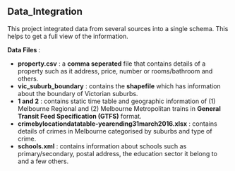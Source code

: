 ## Data_Integration

This project integrated data from several sources into a single schema. This helps to get a full view of the information.

<b> Data Files </b> :

<ul>
  <li> <b>property.csv</b> : a <b>comma seperated</b> file that contains details of a property such as it address, price, number or rooms/bathroom and others.</li>
  <li> <b>vic_suburb_boundary</b> :  contains the <b>shapefile</b> which has information about the boundary of Victorian suburbs. </li>
  <li> <b>1 and 2</b> : contains static time table and geographic information of (1) Melbourne Regional and (2) Melbourne Metropolitan trains in <b>General Transit Feed Specification (GTFS)</b> format. </li>
  <li> <b>crimebylocationdatatable-yearending31march2016.xlsx</b> : contains details of crimes in Melbourne categorised by suburbs and type of crime. </li>
  <li> <b>schools.xml</b> : contains information about schools such as primary/secondary, postal address, the education sector it belong to and a few others.</li>
</ul>
